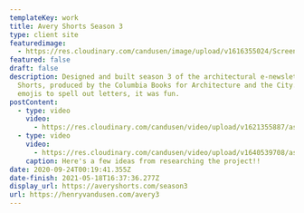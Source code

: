 ```yaml
---
templateKey: work
title: Avery Shorts Season 3
type: client site
featuredimage:
  - https://res.cloudinary.com/candusen/image/upload/v1616355024/Screen_Shot_2021-03-21_at_3.08.13_PM_unyv06.png
featured: false
draft: false
description: Designed and built season 3 of the architectural e-newsletter Avery
  Shorts, produced by the Columbia Books for Architecture and the City. I used
  emojis to spell out letters, it was fun.
postContent:
  - type: video
    video:
      - https://res.cloudinary.com/candusen/video/upload/v1621355887/as3-vid_hrf6qy.mp4
  - type: video
    video:
      - https://res.cloudinary.com/candusen/video/upload/v1640539708/as-research_mgzjo9.mp4
    caption: Here's a few ideas from researching the project!!
date: 2020-09-24T00:19:41.355Z
date-finish: 2021-05-18T16:37:36.277Z
display_url: https://averyshorts.com/season3
url: https://henryvandusen.com/avery3
---
```


